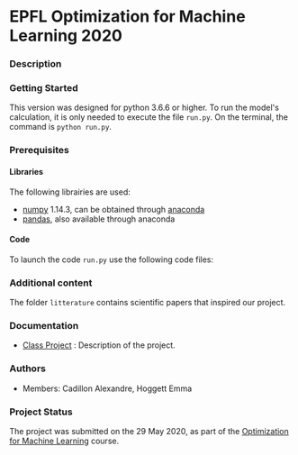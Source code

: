 # EPFL Optimization for Machine Learning 2020

### Description


### Getting Started
This version was designed for python 3.6.6 or higher. To run the model's calculation, it is only needed to execute the file `run.py`. On the terminal, the command is `python run.py`. 

### Prerequisites

#### Libraries
The following librairies are used:
* [numpy](http://www.numpy.org/) 1.14.3, can be obtained through [anaconda](https://www.anaconda.com/download/)
* [pandas](https://pandas.pydata.org/), also available through anaconda


#### Code
To launch the code `run.py` use the following code files:

### Additional content

The folder `litterature` contains scientific papers that inspired our project.

### Documentation
* [Class Project](https://github.com/epfml/OptML_course/blob/master/labs/mini-project/miniproject_description.pdf) : Description of the project.

### Authors
* Members: Cadillon Alexandre, Hoggett Emma

### Project Status
The project was submitted on the 29 May 2020, as part of the [Optimization for Machine Learning](https://github.com/epfml/OptML_course) course.
